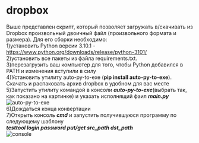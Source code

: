# dropbox
Выше представлен скрипт, который позволяет загружать в/скачивать из Dropbox произвольный двоичный файл (произвольного формата и размера).
Для его сборки необходимо:<br>
1)установить Python версии 3.10.1 - https://www.python.org/downloads/release/python-3101/ <br>
2)установить все пакеты из файла requirements.txt. <br>
3)перезагрузить ваш компьютер для того, чтобы Python добавился в PATH и изменения вступили в силу<br>
4)Установить утилиту auto-py-to-exe (<b>pip install auto-py-to-exe</b>). Скачать и распаковать архив dropbox в удобном для вас месте <br>
5)Запустить утилиту командой в консоли <em><b>auto-py-to-exe</b></em>(выбрать так, как показано на картинке) и указать исполнящий фаил <em><b>main.py</em></b><br>![auto-py-to-exe](https://user-images.githubusercontent.com/77235598/215334841-af7b6b5f-07b9-4f4d-82e2-4a7fbb152590.PNG)<br>
6)Дождаться конца конвертации<br>
7)Открыть консоль <em><b>cmd</b></em> и запустить получившуюся программу по следующему шаблону<br>
<em><b>testtool login password put/get src_path dst_path</b></em>
<br>![console](https://user-images.githubusercontent.com/77235598/215337538-29312f7e-b086-40a2-a3bb-6d25777f1090.PNG)

